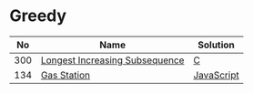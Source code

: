 # Greedy
| No | Name | Solution |
| -- | -- | -- |
300 | [Longest Increasing Subsequence](https://leetcode.cn/problems/Longest-Increasing-Subsequence) | [C](../.././solutions/algrithoms/Longest%20Increasing%20Subsequence/greedy.c)
134 | [Gas Station](https://leetcode.cn/problems/Gas-Station) | [JavaScript](../.././solutions/algrithoms/Gas%20Station/greedy.js)

